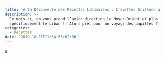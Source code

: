 ```yaml
---
title: 'A la Découverte des Recettes Libanaises : Crevettes Grillées à la Libanaise'
description: >-
  Ce mois-ci, on vous prend l’avion direction le Moyen-Orient et plus
  spécifiquement le Liban !! Alors prêt pour un voyage des papilles ?!
categories:
  - Recettes
date: '2019-10-15T11:54:55+02:00'
---
```

s
